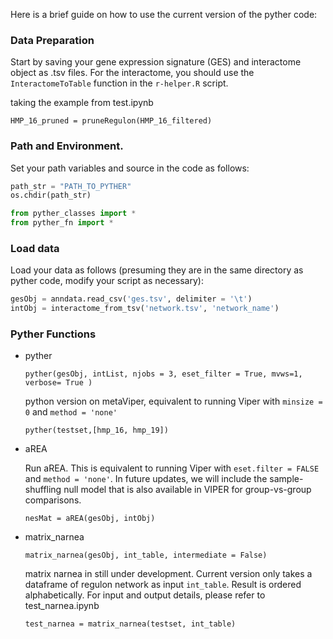 Here is a brief guide on how to use the current version of the pyther code:

### Data Preparation

Start by saving your gene expression signature (GES) and interactome object as .tsv files. For the interactome, you should use the `InteractomeToTable` function in the `r-helper.R` script.

taking the example from test.ipynb
```
HMP_16_pruned = pruneRegulon(HMP_16_filtered)

```

### Path and Environment.

Set your path variables and source in the code as follows:

```python
path_str = "PATH_TO_PYTHER"
os.chdir(path_str)

from pyther_classes import *
from pyther_fn import *
```

### Load data

Load your data as follows (presuming they are in the same directory as pyther code, modify your script as necessary):

```python
gesObj = anndata.read_csv('ges.tsv', delimiter = '\t')
intObj = interactome_from_tsv('network.tsv', 'network_name')

```

### Pyther Functions

-   pyther

    `pyther(gesObj, intList, njobs = 3, eset_filter = True, mvws=1, verbose= True )` 

    python version on metaViper, equivalent to running Viper with `minsize = 0` and `method = 'none'`

    ```
    pyther(testset,[hmp_16, hmp_19])
    ```

- aREA
  
    Run aREA. This is equivalent to running Viper with `eset.filter = FALSE` and `method = 'none'`. In future updates, we will include the sample-shuffling null model that is also available in VIPER for group-vs-group comparisons.

    ```
    nesMat = aREA(gesObj, intObj)

    ```

- matrix_narnea
  
  `matrix_narnea(gesObj, int_table, intermediate = False)`

  matrix narnea in still under development. Current version only takes a dataframe of regulon network as input `int_table`. Result is ordered alphabetically.  For input and output details, please refer to test_narnea.ipynb

  ```
  test_narnea = matrix_narnea(testset, int_table)
  ```